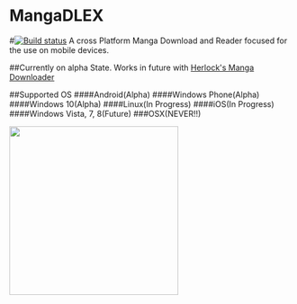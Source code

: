 # MangaDLEX 
#[![Build status](https://ci.appveyor.com/api/projects/status/emmlbpu4jqhn7t2n?svg=true)](https://ci.appveyor.com/project/Neuxz/mangadlex)
A cross Platform Manga Download and Reader
focused for the use on mobile devices.

##Currently on alpha State.
Works in future with [Herlock's Manga Downloader](https://github.com/herrlock/Manga)

##Supported OS
####Android(Alpha)
####Windows Phone(Alpha)
####Windows 10(Alpha)
####Linux(In Progress)
####iOS(In Progress)
####Windows Vista, 7, 8(Future)
###OSX(NEVER!!)










<image src="https://ci.appveyor.com/api/projects/status/32r7s2skrgm9ubva?svg=true" width="300">
